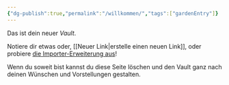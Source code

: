 ```yaml
---
{"dg-publish":true,"permalink":"/willkommen/","tags":["gardenEntry"]}
---
```


Das ist dein neuer *Vault*.

Notiere dir etwas oder, [[Neuer Link\|erstelle einen neuen Link]], oder probiere [die Importer-Erweiterung aus](https://help.obsidian.md/Plugins/Importer)!

Wenn du soweit bist kannst du diese Seite löschen und den Vault ganz nach deinen Wünschen und Vorstellungen gestalten.
